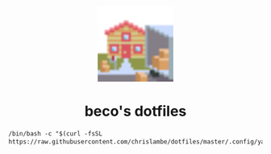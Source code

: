 <p align="center">
  <img width="150" src="https://raw.githubusercontent.com/chrislambe/dotfiles/master/.github/logo.png" alt="logo">
</p>

<h1 align="center">beco's dotfiles</h1>

```shell
/bin/bash -c "$(curl -fsSL https://raw.githubusercontent.com/chrislambe/dotfiles/master/.config/yadm/install)"
```
